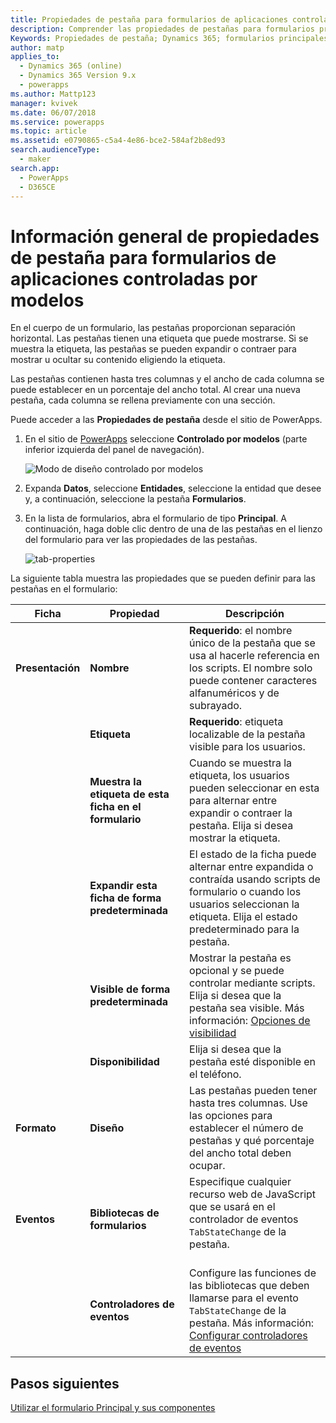 ```yaml
---
title: Propiedades de pestaña para formularios de aplicaciones controladas por modelos en PowerApps | MicrosoftDocs
description: Comprender las propiedades de pestañas para formularios principales
Keywords: Propiedades de pestaña; Dynamics 365; formularios principales
author: matp
applies_to:
  - Dynamics 365 (online)
  - Dynamics 365 Version 9.x
  - powerapps
ms.author: Mattp123
manager: kvivek
ms.date: 06/07/2018
ms.service: powerapps
ms.topic: article
ms.assetid: e0790865-c5a4-4e86-bce2-584af2b8ed93
search.audienceType:
  - maker
search.app:
  - PowerApps
  - D365CE
---
```

# <a name="tab-properties-for-model-driven-app-forms-overview"></a>Información general de propiedades de pestaña para formularios de aplicaciones controladas por modelos

 En el cuerpo de un formulario, las pestañas proporcionan separación horizontal. Las pestañas tienen una etiqueta que puede mostrarse. Si se muestra la etiqueta, las pestañas se pueden expandir o contraer para mostrar u ocultar su contenido eligiendo la etiqueta.  
  
 Las pestañas contienen hasta tres columnas y el ancho de cada columna se puede establecer en un porcentaje del ancho total. Al crear una nueva pestaña, cada columna se rellena previamente con una sección.  

Puede acceder a las **Propiedades de pestaña** desde el sitio de PowerApps. 
1.  En el sitio de [PowerApps](https://web.powerapps.com/?utm_source=padocs&utm_medium=linkinadoc&utm_campaign=referralsfromdoc) seleccione **Controlado por modelos** (parte inferior izquierda del panel de navegación).  

     ![Modo de diseño controlado por modelos](media/model-driven-switch.png)

2.  Expanda **Datos**, seleccione **Entidades**, seleccione la entidad que desee y, a continuación, seleccione la pestaña **Formularios**.  

3.  En la lista de formularios, abra el formulario de tipo **Principal**. A continuación, haga doble clic dentro de una de las pestañas en el lienzo del formulario para ver las propiedades de las pestañas.

    ![tab-properties](media/tab-properties.png)
  
 La siguiente tabla muestra las propiedades que se pueden definir para las pestañas en el formulario:
  
|Ficha|Propiedad|Descripción|  
|---------|--------------|-----------------|  
|**Presentación**|**Nombre**|**Requerido**: el nombre único de la pestaña que se usa al hacerle referencia en los scripts. El nombre solo puede contener caracteres alfanuméricos y de subrayado.|  
||**Etiqueta**|**Requerido**: etiqueta localizable de la pestaña visible para los usuarios.|  
||**Muestra la etiqueta de esta ficha en el formulario**|Cuando se muestra la etiqueta, los usuarios pueden seleccionar en esta para alternar entre expandir o contraer la pestaña. Elija si desea mostrar la etiqueta.|  
||**Expandir esta ficha de forma predeterminada**|El estado de la ficha puede alternar entre expandida o contraída usando scripts de formulario o cuando los usuarios seleccionan la etiqueta. Elija el estado predeterminado para la pestaña.|  
||**Visible de forma predeterminada**|Mostrar la pestaña es opcional y se puede controlar mediante scripts. Elija si desea que la pestaña sea visible. Más información: [Opciones de visibilidad](visibility-options-legacy.md)|  
||**Disponibilidad**|Elija si desea que la pestaña esté disponible en el teléfono.|  
|**Formato**|**Diseño**|Las pestañas pueden tener hasta tres columnas. Use las opciones para establecer el número de pestañas y qué porcentaje del ancho total deben ocupar.|  
|**Eventos**|**Bibliotecas de formularios**|Especifique cualquier recurso web de JavaScript que se usará en el controlador de eventos `TabStateChange` de la pestaña.<br /><br />|  
||**Controladores de eventos**|Configure las funciones de las bibliotecas que deben llamarse para el evento `TabStateChange` de la pestaña. Más información: [Configurar controladores de eventos](configure-event-handlers-legacy.md)|  
  
## <a name="next-steps"></a>Pasos siguientes

[Utilizar el formulario Principal y sus componentes](use-main-form-and-components.md)
